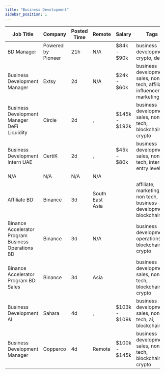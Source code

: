 ```yaml
---
title: "Business Development"
sidebar_position: 1
---
```


| Job Title | Company | Posted Time | Remote | Salary | Tags | Apply Link |
|-----------|---------|-------------|--------|--------|------|------------|
| BD Manager | Powered by Pioneer | 21h | N/A | $84k - $90k | business development, crypto, defi | [Apply](https://web3.career/bd-manager-pioneer-services/108436) |
| Business Development Manager | Extsy | 2d | N/A | $24k - $60k | business development, sales, non tech, affiliate, influencer marketing | [Apply](https://web3.career/business-development-manager-extsy/108366) |
| Business Development Manager DeFi Liquidity | Circle | 2d | , | $145k - $192k | business development, sales, non tech, blockchain, crypto | [Apply](https://web3.career/business-development-manager-defi-liquidity-circle/108329) |
| Business Development Intern UAE | CertiK | 2d | , | $45k - $80k | business development, sales, non tech, intern, entry level | [Apply](https://web3.career/business-development-intern-uae-certik/108328) |
| N/A | N/A | N/A | N/A |  |  | [Apply](https://web3.career/metana) |
| Affiliate BD | Binance | 3d | South East Asia |  | affiliate, marketing, non tech, business development, blockchain | [Apply](https://web3.career/affiliate-bd-binance/108263) |
| Binance Accelerator Program Business Operations BD | Binance | 3d | N/A |  | business development, operations, blockchain, crypto | [Apply](https://web3.career/binance-accelerator-program-business-operations-bd-binance/108259) |
| Binance Accelerator Program BD Sales | Binance | 3d | Asia |  | business development, sales, non tech, blockchain, crypto | [Apply](https://web3.career/binance-accelerator-program-bd-sales-binance/108258) |
| Business Development AI | Sahara | 4d | , | $103k - $109k | business development, sales, non tech, ai, blockchain | [Apply](https://web3.career/business-development-ai-sahara/108135) |
| Business Development Manager | Copperco | 4d | Remote | $100k - $145k | business development, sales, non tech, blockchain, crypto | [Apply](https://web3.career/business-development-manager-copperco/105560) |
